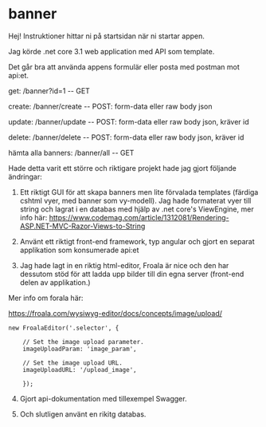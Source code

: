 # banner

Hej!
Instruktioner hittar ni på startsidan när ni startar appen.

Jag körde .net core 3.1 web application med API som template.

Det går bra att använda appens formulär eller posta med postman mot api:et.

get: /banner?id=1 -- GET

create: /banner/create -- POST: form-data eller raw body json

update: /banner/update -- POST: form-data eller raw body json, kräver id

delete: /banner/delete -- POST: form-data eller raw body json, kräver id

hämta alla banners: /banner/all -- GET


Hade detta varit ett större och riktigare projekt hade jag gjort följande ändringar:

1. Ett riktigt GUI för att skapa banners men lite förvalada templates (färdiga cshtml vyer, med banner som vy-modell). 
Jag hade formaterat vyer till string och lagrat i en databas med hjälp av .net core's ViewEngine, mer info här: 
https://www.codemag.com/article/1312081/Rendering-ASP.NET-MVC-Razor-Views-to-String

2. Använt ett riktigt front-end framework, typ angular och gjort en separat applikation som konsumerade api:et

3. Jag hade lagt in en riktig html-editor, Froala är nice och den har dessutom stöd för att ladda upp bilder till din egna server (front-end delen av applikation.)

Mer info om forala här:

https://froala.com/wysiwyg-editor/docs/concepts/image/upload/

```
new FroalaEditor('.selector', {

    // Set the image upload parameter.
    imageUploadParam: 'image_param',
    
    // Set the image upload URL.
    imageUploadURL: '/upload_image',
    
    });
 ```
 
4. Gjort api-dokumentation med tillexempel Swagger.

5. Och slutligen använt en rikitg databas.
